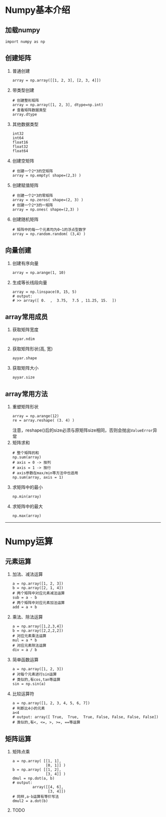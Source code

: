 # Numpy基本介绍

## 加载numpy
```python3
import numpy as np
```

## 创建矩阵
1. 普通创建
    ```python3
    array = np.array([[1, 2, 3], [2, 3, 4]])
    ```
2. 带类型创建
   ```python3
   # 创建整形矩阵
   array = np.array([1, 2, 3], dtype=np.int)
   # 查看矩阵数据类型
   array.dtype
   ```
3. 其他数据类型
   ```python3
   int32
   int64
   float16
   float32
   float64
   ```
4. 创建空矩阵
   ```python3
   # 创建一个2*3的空矩阵
   array = np.empty( shape=(2,3) )
   ```
5. 创建赋值矩阵
   ```python3
   # 创建一个2*3的零矩阵
   array = np.zeros( shape=(2, 3) )
   # 创建一个2*3的一矩阵
   array = np.ones( shape=(2,3) )
   ```
6. 创建随机矩阵
   ```python3
   # 矩阵中的每一个元素均为0~1的浮点型数字
   array = np.random.random( (3,4) )
   ```
## 向量创建
1. 创建有序向量
   ```python3
   array = np.arange(1, 10)
   ```
2. 生成等长线段向量
   ```python3
   array = np.linspace(0, 15, 5)
   # output:
   # >> array([ 0.  ,  3.75,  7.5 , 11.25, 15.  ]) 
   ```


## array常用成员
1. 获取矩阵宽度
   ```python3
   ayyar.ndim
   ```
2. 获取矩阵形状(高, 宽)
   ```python3
   ayyar.shape
   ```
3. 获取矩阵大小
   ```python3
   ayyar.size
   ```

## array常用方法
1. 重塑矩阵形状
   ```python3
   array = np.arange(12)
   re = array.reshape( (3. 4) )
   ```
   注意，reshape()后的size必须与原矩阵size相同，否则会抛出`ValueError`异常
2. 矩阵求和
   ```python3
   # 整个矩阵的和
   np.sum(array)
   # axis = 0 -> 按列
   # axis = 1 -> 按行
   # axis参数在max/min等方法中也适用
   np.sum(array, axis = 1)
   ```
3. 求矩阵中的最小
   ```python3
   np.min(array)
   ```
4. 求矩阵中的最大
   ```python3
   np.max(array)
   ```

---
# Numpy运算

## 元素运算
1. 加法、减法运算
   ```python3
   a = np.array([1, 2, 3])
   b = np.array([2, 1, 4])
   # 两个矩阵中对应元素减法运算
   sub = a - b
   # 两个矩阵中对应元素加法运算
   add = a + b
   ```
2. 乘法、除法运算
   ```python3
   a = np.array([1,2,3,4])
   b = np.array([2,2,2,2])
   # 对应元素乘法运算
   mul = a * b
   # 对应元素除法运算
   div = a / b
   ```
3. 简单函数运算
   ```python3
   a = np.array([1, 2, 3])
   # 对每个元素进行sin运算
   # 类似的,有cos,tan等运算
   sin = np.sin(a)
   ```
4. 比较运算符
   ```python3
   a = np.array([1, 2, 3, 4, 5, 6, 7])
   # 判断比4小的元素
   a<4
   # output: array([ True,  True,  True, False, False, False, False])
   # 类似的,有<, <=, >, >=, ==等运算
   ```

## 矩阵运算
1. 矩阵点乘
   ```python3
   a = np.array( [[1, 1], 
                  [0, 1]] )
   b = np.array( [[1, 2], 
                  [3, 4]] )
   dmul = np.dot(a, b)
   # output:
            array([[4, 6],
                   [3, 4]])
   # 同样,a·b运算有等价写法
   dmul2 = a.dot(b)
   ```
2. TODO
